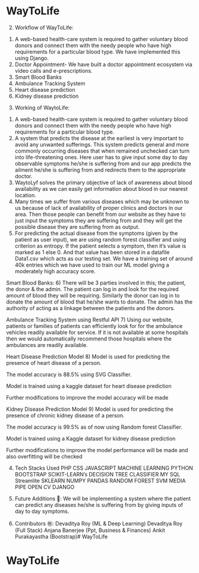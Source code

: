 # WayToLife
2. Workflow of WayToLife:
1) A web-based health-care system is required to gather voluntary blood donors and connect them with the needy people who have high requirements for a particular blood type. We have implemented this using Django.
2) Doctor Appointment- We have built a doctor appointment ecosystem via video calls and e-prescriptions.
3) Smart Blood Banks
4) Ambulance Tracking System
5) Heart disease prediction
6) Kidney disease prediction


3. Working of WaytoLife:
1) A web-based health-care system is required to gather voluntary blood donors and connect them with the needy people who have high requirements for a particular blood type. 
2) A system that predicts the disease at the earliest is very important to avoid any unwanted sufferings. This system predicts general and more commonly occurring diseases that when remained unchecked can turn into life-threatening ones. Here user has to give input some day to day observable symptoms he/she is suffering from and our app predicts the ailment he/she is suffering from and redirects them to the appropriate doctor.
3) WaytoLyf solves the primary objective of lack of awareness about blood availability as we can easily get information about blood in our nearest location.
4) Many times we suffer from various diseases which may be unknown to us because of lack of availability of proper clinics and doctors in our area. Then those people can benefit from our website as they have to just input the symptoms they are suffering from and they will get the possible disease they are suffering from as output.
5) For predicting the actual disease from the symptoms (given by the patient as user input), we are using random forest classifier and using criterion as entropy.
If the patient selects a symptom, then it’s value is marked as 1 else 0. And that value has been stored in a datafile Data1.csv which acts as our testing set.
We have a training set of around 40k entries which we have used to train our ML model giving a moderately high accuracy score.

Smart Blood Banks:
6) There will be 3 parties involved in this; the patient, the donor & the admin. The patient can log in and look for the required amount of blood they will be requiring. Similarly the donor can log in to donate the amount of blood that he/she wants to donate. The admin has the authority of acting as a linkage between the patients and the donors. 

Ambulance Tracking System using Restful API
7) Using our website, patients or families of patients can efficiently look for for the ambulance vehicles readily available for service. If it is not available at some hospitals then we would automatically recommend those hospitals where the ambulances are readily available. 

Heart Disease Prediction Model
8) Model is used for predicting the presence of heart disease of a person.

The model accuracy is 88.5% using SVG Classifier.

Model is trained using a kaggle dataset for heart disease prediction

Further modifications to improve the model accuracy will be made

Kidney Disease Prediction Model
9) Model is used for predicting the presence of chronic kidney disease of a person.

The model accuracy is 99.5% as of now using Random forest Classifier.

Model is trained using a Kaggle dataset for kidney disease prediction

Further modifications to improve the model performance will be made and also overfitting will be checked



4. Tech Stacks Used
PHP
CSS
JAVASCRIPT
MACHINE LEARNING
PYTHON
BOOTSTRAP
SCIKIT-LEARN’s DECISION TREE CLASSIFIER
MY SQL
Streamlite
SKLEARN
NUMPY PANDAS
RANDOM FOREST
SVM
MEDIA PIPE
OPEN CV
DJANGO

6. Future Additions 🤞:
We will be implementing a system where the patient can predict any diseases he/she is suffering from by giving inputs of day to day symptoms.

7. Contributors ㊗️:
Devaditya Roy (ML & Deep Learning)
Devaditya Roy (Full Stack)
Anjana Banerjee (Ppt, Business & Finances)
Ankit Purakayastha (Bootstrap)# WayToLife
# WayToLife
